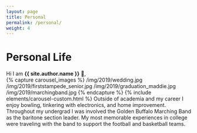 ```yaml
---
layout: page
title: Personal
permalink: /personal/
weight: 4
---
```


# **Personal Life**

Hi I am **{{ site.author.name }}** :wave:,<br>
{% capture carousel_images %}
/img/2019/wedding.jpg
/img/2019/firststampede_senior.jpg
/img/2019/graduation_maddie.jpg
/img/2019/marchingband.jpg
{% endcapture %}
{% include elements/carousel-custom.html %}
Outside of academia and my career I enjoy bowling, tinkering with electronics, and home improvement. Throughout my undergrad I was involved the Golden Buffalo Marching Band as the baritone section leader. My most memorable experiences in college were traveling with the band to support the football and basketball teams. 

